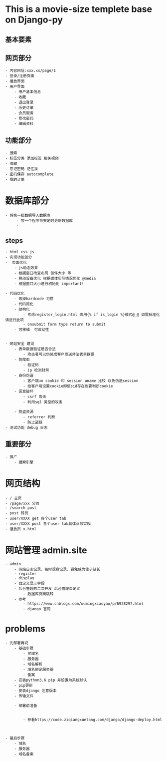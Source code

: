 # This is a movie-size templete base on Django-py
## 基本要素


## 网页部分

    - 内容网址:xxx.xx/page/1
    - 登录/注册页面
    - 播放界面
    - 用户界面
        - 用户基本信息
        - 收藏
        - 退出登录
        - 历史订单
        - 会员服务
        - 修改密码
        - 编辑资料



## 功能部分
    - 搜索
    - 标签分类 添加标签 相关视频
    - 收藏
    - 忘记密码 记住我
    - 密码保存 autocomplete
    - 我的订单

# 数据库部分
    - 将第一批数据导入数据库
         - 写一个程序每天定时更新数据库
         -

## steps
    - html css js
    - 实现功能部分
    -  页面优化
        - js动态效果
        - 根据窗口改变布局 部件大小 等
        - 移动设备优化 根据媒体实际情况优化 @media
        - 根据窗口大小进行初始化 important!

    - 代码优化
        - 改掉hardcode 习惯
        - 代码简化
        - 结构化
            - 考虑register_login.html 改用{% if is_login %}模式@_@ 如需标准化请进行此项
            - onsubmit form type return to submit
        - 可移植  可改动性


    - 网站安全 建设
        - 表单数据验证是否合法
            - 攻击者可以伪装成客户发送非法表单数据
        - 防爬虫
            - 验证码
            - ip 检测封禁
        - 身份伪造
            - 客户端un cookie 和 session uname 比较 以免伪造session
            - 给客户端设置cookie即使sid存在也要判断cookie
        - 恶意破坏
            - csrf 攻击
            - 利用sql 类型的攻击

        - 防盗资源
            - referrer 判断
            - 防止盗链
    - 测试功能 debug 日志
    
    

## 重要部分

    - 推广
        - 搜索引擎

# 网页结构
    - / 主页
    - /page/xxx 分页
    - /search post
    - post 转页
    - user/XXXX get 各个user tab
    - user/XXXX post 各个user tab具体业务实现
    - 播放页 x.html

# 网站管理 admin.site
    - admin
        - 网站日志记录，按时观察记录，避免成为傻子站长
        - register
        - display
        - 自定义显示字段
        - 后台管理的二次开发 后台管理自定义
            - 数据库页面跳转
        - 参考
            - https://www.cnblogs.com/wumingxiaoyao/p/6928297.html
            - django 官网

# problems
  

    - 先部署再说
        - 基础步骤
            - 买域名
            - 服务器
            - 域名解析
            - 域名绑定服务器
            - 备案
        - 安装python3.6 pip 并设置为系统默认
        - pip更新
        - 安装django 注意版本
        - 传输文件

        - 部署前准备

          
            - 参看https://code.ziqiangxuetang.com/django/django-deploy.html
       


    - 最后步骤
        - 域名
        - 服务器
        - 域名备案
  


